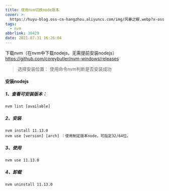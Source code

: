 ```yaml
---
title: 使用nvm切换node版本
cover: >-
  https://huyu-blog.oss-cn-hangzhou.aliyuncs.com/img/风暴之眼.webp?x-oss-process=style/huyu
tags:
  - nvm
abbrlink: 30429
date: 2021-07-31 16:26:04
---
```

下载nvm（在nvm中下载nodejs，无需提前安装nodejs）
https://github.com/coreybutler/nvm-windows/releases

> 选择安装位置：
> 使用命令nvm判断是否安装成功

#### 安装nodejs
##### 1、查看可安装版本：

```shell
nvm list [available]
```
##### 2、安装

```shell
nvm install 11.13.0
nvm use [version] [arch] ：使用制定版本node，可指定32/64位。
```
##### 3、使用

```shell
nvm use 11.13.0
```
##### 4、卸载

```shell
nvm uninstall 11.13.0
```
